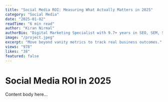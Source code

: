 ```yaml
---
title: "Social Media ROI: Measuring What Actually Matters in 2025"
category: "Social Media"
date: "2025-01-02"
readTime: "6 min read"
author: "Kiran Nirmal"
authorBio: "Digital Marketing Specialist with 9.7+ years in SEO, SEM, SMM, and Analytics."
image: "/project.jpeg"
excerpt: "Move beyond vanity metrics to track real business outcomes."
views: "978"
likes: "38"
featured: false
---
```


# Social Media ROI in 2025

Content body here...


